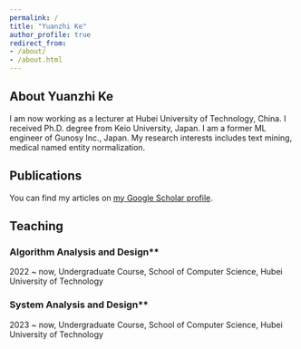 ```yaml
---
permalink: /
title: "Yuanzhi Ke"
author_profile: true
redirect_from:
- /about/
- /about.html
---
```


## About Yuanzhi Ke

I am now working as a lecturer at Hubei University of Technology, China. I received Ph.D. degree from Keio University, Japan. I am a former ML engineer of Gunosy Inc., Japan. My research interests includes text mining, medical named entity normalization.

## Publications

You can find my articles on [my Google Scholar profile](https://scholar.google.com/citations?user=SA0WWBQAAAAJ).

## Teaching

### Algorithm Analysis and Design**

2022 ~ now, Undergraduate Course, School of Computer Science, Hubei University of Technology

### System Analysis and Design**

2023 ~ now, Undergraduate Course, School of Computer Science, Hubei University of Technology
